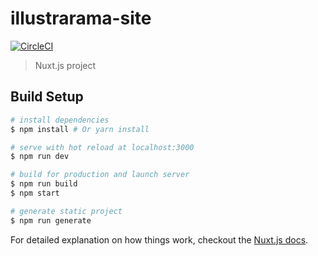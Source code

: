 # illustrarama-site

[![CircleCI](https://circleci.com/gh/oleche/illustrarama-site.svg?style=svg&circle-token=451a6a7444632d7b00dfd32818672cdb306a30c4)](https://circleci.com/gh/oleche/illustrarama-site)

> Nuxt.js project

## Build Setup

``` bash
# install dependencies
$ npm install # Or yarn install

# serve with hot reload at localhost:3000
$ npm run dev

# build for production and launch server
$ npm run build
$ npm start

# generate static project
$ npm run generate
```

For detailed explanation on how things work, checkout the [Nuxt.js docs](https://github.com/nuxt/nuxt.js).
